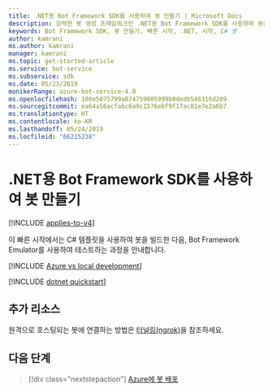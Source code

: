 ```yaml
---
title: .NET용 Bot Framework SDK를 사용하여 봇 만들기 | Microsoft Docs
description: 강력한 봇 생성 프레임워크인 .NET용 Bot Framework SDK를 사용하여 봇을 만듭니다.
keywords: Bot Framework SDK, 봇 만들기, 빠른 시작, .NET, 시작, C# 봇
author: kamrani
ms.author: kamrani
manager: kamrani
ms.topic: get-started-article
ms.service: bot-service
ms.subservice: sdk
ms.date: 05/23/2019
monikerRange: azure-bot-service-4.0
ms.openlocfilehash: 100e5075799a074759005999b0ded6546316d209
ms.sourcegitcommit: ea64a56acfabc6a9c1576ebf9f17ac81e7e2a6b7
ms.translationtype: HT
ms.contentlocale: ko-KR
ms.lasthandoff: 05/24/2019
ms.locfileid: "66215238"
---
```

# <a name="create-a-bot-with-the-bot-framework-sdk-for-net"></a>.NET용 Bot Framework SDK를 사용하여 봇 만들기

[!INCLUDE [applies-to-v4](../includes/applies-to.md)]

이 빠른 시작에서는 C# 템플릿을 사용하여 봇을 빌드한 다음, Bot Framework Emulator를 사용하여 테스트하는 과정을 안내합니다.

[!INCLUDE [Azure vs local development](~/includes/snippet-quickstart-paths.md)]

[!INCLUDE [dotnet quickstart](~/includes/quickstart-dotnet.md)]

## <a name="additional-resources"></a>추가 리소스

원격으로 호스팅되는 봇에 연결하는 방법은 [터널링(ngrok)](https://github.com/Microsoft/BotFramework-Emulator/wiki/Tunneling-(ngrok))을 참조하세요.

## <a name="next-steps"></a>다음 단계

> [!div class="nextstepaction"]
> [Azure에 봇 배포](../bot-builder-deploy-az-cli.md)


